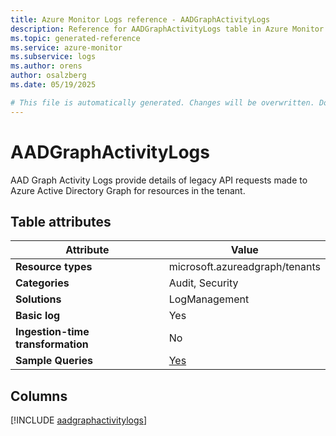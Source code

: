 ```yaml
---
title: Azure Monitor Logs reference - AADGraphActivityLogs
description: Reference for AADGraphActivityLogs table in Azure Monitor Logs.
ms.topic: generated-reference
ms.service: azure-monitor
ms.subservice: logs
ms.author: orens
author: osalzberg
ms.date: 05/19/2025

# This file is automatically generated. Changes will be overwritten. Do not change this file directly.
---
```


# AADGraphActivityLogs

AAD Graph Activity Logs provide details of legacy API requests made to Azure Active Directory Graph for resources in the tenant.


## Table attributes

|Attribute|Value|
|---|---|
|**Resource types**|microsoft.azureadgraph/tenants|
|**Categories**|Audit, Security|
|**Solutions**| LogManagement|
|**Basic log**|Yes|
|**Ingestion-time transformation**|No|
|**Sample Queries**|[Yes](/azure/azure-monitor/reference/queries/aadgraphactivitylogs)|



## Columns
  
[!INCLUDE [aadgraphactivitylogs](~/reusable-content/ce-skilling/azure/includes/azure-monitor/reference/tables/aadgraphactivitylogs-include.md)]
